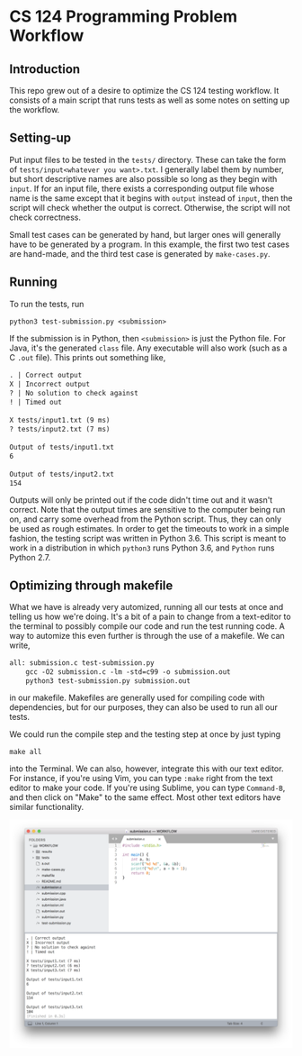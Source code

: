CS 124 Programming Problem Workflow
===================================

## Introduction

This repo grew out of a desire to optimize the CS 124 testing workflow. It
consists of a main script that runs tests as well as some notes on setting up
the workflow.

## Setting-up

Put input files to be tested in the `tests/` directory. These can take the form
of `tests/input<whatever you want>.txt`. I generally label them by number, but
short descriptive names are also possible so long as they begin with `input`. If
for an input file, there exists a corresponding output file whose name is the
same except that it begins with `output` instead of `input`, then the script
will check whether the output is correct. Otherwise, the script will not check
correctness.

Small test cases can be generated by hand, but larger ones will generally have
to be generated by a program. In this example, the first two test cases are
hand-made, and the third test case is generated by `make-cases.py`.

## Running

To run the tests, run

```
python3 test-submission.py <submission>
```

If the submission is in Python, then `<submission>` is just the Python file. For
Java, it's the generated `class` file. Any executable will also work (such as a
C `.out` file). This prints out something like,

```
. | Correct output
X | Incorrect output
? | No solution to check against
! | Timed out

X tests/input1.txt (9 ms)
? tests/input2.txt (7 ms)

Output of tests/input1.txt
6

Output of tests/input2.txt
154  
```

Outputs will only be printed out if the code didn't time out and it wasn't
correct. Note that the output times are sensitive to the computer being run on,
and carry some overhead from the Python script. Thus, they can only be used as
rough estimates. In order to get the timeouts to work in a simple fashion, the
testing script was written in Python 3.6. This script is meant to work in a
distribution in which `python3` runs Python 3.6, and `Python` runs Python 2.7. 

## Optimizing through makefile

What we have is already very automized, running all our tests at once and
telling us how we're doing. It's a bit of a pain to change from a text-editor to
the terminal to possibly compile our code and run the test running code. A way
to automize this even further is through the use of a makefile. We can write,

```
all: submission.c test-submission.py
	gcc -O2 submission.c -lm -std=c99 -o submission.out
	python3 test-submission.py submission.out
```

in our makefile. Makefiles are generally used for compiling code with
dependencies, but for our purposes, they can also be used to run all our tests.

We could run the compile step and the testing step at once by just typing

```
make all
```

into the Terminal. We can also, however, integrate this with our text editor.
For instance, if you're using Vim, you can type `:make` right from the text
editor to make your code. If you're using Sublime, you can type `Command-B`,
and then click on "Make" to the same effect. Most other text editors have
similar functionality.

![making in sublime](making-in-sublime.png)


